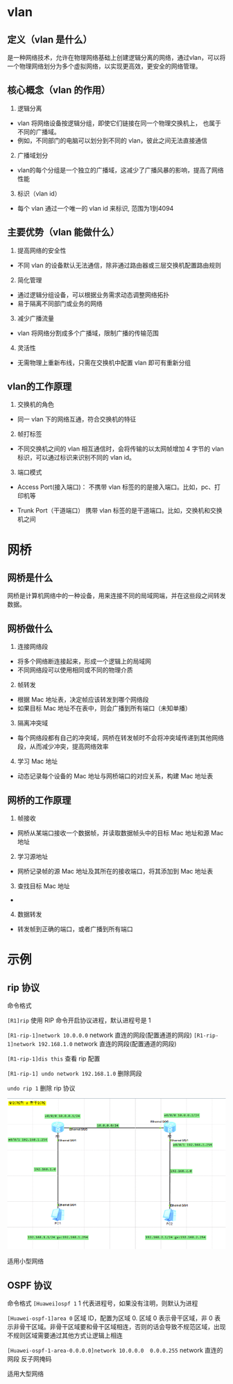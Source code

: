 # vlan
## 定义（vlan 是什么）
是一种网络技术，允许在物理网络基础上创建逻辑分离的网络，通过vlan，可以将一个物理网络划分为多个虚拟网络，以实现更高效，更安全的网络管理。

## 核心概念（vlan 的作用）
1. 逻辑分离
* vlan 将网络设备按逻辑分组，即使它们链接在同一个物理交换机上， 也属于不同的广播域。
* 例如，不同部门的电脑可以划分到不同的 vlan，彼此之间无法直接通信

2. 广播域划分
* vlan的每个分组是一个独立的广播域，这减少了广播风暴的影响，提高了网络性能

3. 标识（vlan id）
* 每个 vlan 通过一个唯一的 vlan id 来标识, 范围为1到4094

## 主要优势（vlan 能做什么）
1. 提高网络的安全性
* 不同 vlan 的设备默认无法通信，除非通过路由器或三层交换机配置路由规则

2. 简化管理
* 通过逻辑分组设备，可以根据业务需求动态调整网络拓扑
* 易于隔离不同部门或业务的网络

3. 减少广播流量
* vlan 将网络分割成多个广播域，限制广播的传输范围

4. 灵活性
* 无需物理上重新布线，只需在交换机中配置 vlan 即可有重新分组

## vlan的工作原理
1. 交换机的角色
* 同一 vlan 下的网络互通，符合交换机的特征

2. 帧打标签
* 不同交换机之间的 vlan 相互通信时，会将传输的以太网帧增加 4 字节的 vlan 标识，可以通过标识来识别不同的 vlan id。

3. 端口模式
* Access Port(接入端口)：
不携带 vlan 标签的的是接入端口。比如，pc、打印机等

* Trunk Port（干道端口）
携带 vlan 标签的是干道端口。比如，交换机和交换机之间


# 网桥
## 网桥是什么
网桥是计算机网络中的一种设备，用来连接不同的局域网端，并在这些段之间转发数据。

## 网桥做什么
1. 连接网络段
* 将多个网络断连接起来，形成一个逻辑上的局域网
* 不同网络段可以使用相同或不同的物理介质

2. 帧转发
* 根据 Mac 地址表，决定帧应该转发到哪个网络段
* 如果目标 Mac 地址不在表中，则会广播到所有端口（未知单播）

3. 隔离冲突域
* 每个网络段都有自己的冲突域，网桥在转发帧时不会将冲突域传递到其他网络段，从而减少冲突，提高网络效率

4. 学习 Mac 地址
* 动态记录每个设备的 Mac 地址与网桥端口的对应关系，构建 Mac 地址表

## 网桥的工作原理
1. 帧接收
* 网桥从某端口接收一个数据帧，并读取数据帧头中的目标 Mac 地址和源 Mac 地址

2. 学习源地址
* 网桥记录帧的源 Mac 地址及其所在的接收端口，将其添加到 Mac 地址表

3. 查找目标 Mac 地址
* 

4. 数据转发
* 转发帧到正确的端口，或者广播到所有端口

# 示例

## rip 协议
命令格式

`[R1]rip` 使用 RIP 命令开启协议进程，默认进程号是 1

`[R1-rip-1]network 10.0.0.0` network 直连的网段(配置通道的网段)
`[R1-rip-1]network 192.168.1.0` network 直连的网段(配置通道的网段)

`[R1-rip-1]dis this` 查看 rip 配置

`[R1-rip-1] undo network 192.168.1.0` 删除网段

`undo rip 1` 删除 rip 协议

![alt text](pngs/p5.png)

适用小型网络

## OSPF 协议
命令格式
`[Huawei]ospf 1` 1 代表进程号，如果没有注明，则默认为进程

`[Huawei-ospf-1]area 0` 区域 ID，配置为区域 0. 区域 0 表示骨干区域，非 0 表示非骨干区域。非骨干区域要和骨干区域相连，否则的话会导致不规范区域，出现不规则区域需要通过其他方式让逻辑上相连

`[Huawei-ospf-1-area-0.0.0.0]network 10.0.0.0  0.0.0.255` network 直连的网段 反子网掩码

适用大型网络